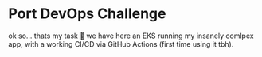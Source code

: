# Port DevOps Challenge

ok so... thats my task 👐
we have here an EKS running my insanely comlpex app, with a working CI/CD via GitHub Actions (first time using it tbh).
